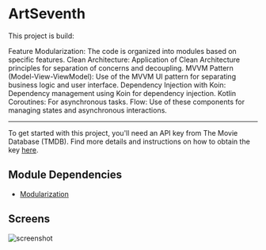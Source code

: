 # ArtSeventh

This project is build:

Feature Modularization: The code is organized into modules based on specific features.
Clean Architecture: Application of Clean Architecture principles for separation of concerns and decoupling.
MVVM Pattern (Model-View-ViewModel): Use of the MVVM UI pattern for separating business logic and user interface.
Dependency Injection with Koin: Dependency management using Koin for dependency injection.
Kotlin Coroutines: For asynchronous tasks.
Flow: Use of these components for managing states and asynchronous interactions.

---

To get started with this project, you'll need an API key from The Movie Database (TMDB).
Find more details and instructions on how to obtain the key [here](https://developer.themoviedb.org/docs).

## Module Dependencies

- [Modularization](https://developer.android.com/topic/modularization)


## Screens

![screenshot](screenshot.png)